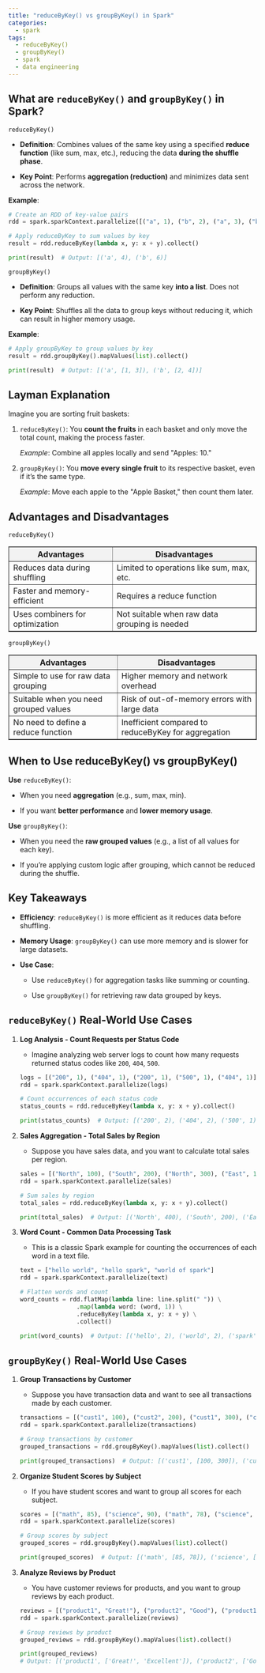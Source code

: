 ```yaml
---
title: "reduceByKey() vs groupByKey() in Spark"
categories:
  - spark
tags:
  - reduceByKey()
  - groupByKey()
  - spark
  - data engineering
---
```

## What are `reduceByKey()` and `groupByKey()` in Spark?
`reduceByKey()`
- **Definition**: Combines values of the same key using a specified **reduce function** (like sum, max, etc.), reducing the data **during the shuffle phase**.

- **Key Point**: Performs **aggregation (reduction)** and minimizes data sent across the network.

**Example**:
```python
# Create an RDD of key-value pairs
rdd = spark.sparkContext.parallelize([("a", 1), ("b", 2), ("a", 3), ("b", 4)])

# Apply reduceByKey to sum values by key
result = rdd.reduceByKey(lambda x, y: x + y).collect()

print(result)  # Output: [('a', 4), ('b', 6)]
```

`groupByKey()`
- **Definition**: Groups all values with the same key **into a list**. Does not perform any reduction.

- **Key Point**: Shuffles all the data to group keys without reducing it, which can result in higher memory usage.

**Example**:
```python
# Apply groupByKey to group values by key
result = rdd.groupByKey().mapValues(list).collect()

print(result)  # Output: [('a', [1, 3]), ('b', [2, 4])]
```

## Layman Explanation
Imagine you are sorting fruit baskets:

1. `reduceByKey()`:
You **count the fruits** in each basket and only move the total count, making the process faster.

    *Example*: Combine all apples locally and send "Apples: 10."

2. `groupByKey()`:
You **move every single fruit** to its respective basket, even if it’s the same type.

    *Example*: Move each apple to the "Apple Basket," then count them later.

## Advantages and Disadvantages
`reduceByKey()`
<table border="1" style="border-collapse: collapse; width: 100%;">
    <thead>
        <tr style="background-color: #f2f2f2;">
            <th>Advantages</th>
            <th>Disadvantages</th>
        </tr>
    </thead>
    <tbody>
        <tr>
            <td>Reduces data during shuffling</td>			
            <td>Limited to operations like sum, max, etc.</td>
        </tr>
        <tr>
            <td>Faster and memory-efficient</td>			
            <td>Requires a reduce function</td>
        </tr>
        <tr>
            <td>Uses combiners for optimization</td>			
            <td>Not suitable when raw data grouping is needed</td>
        </tr>
    </tbody>
</table>


`groupByKey()`
<table border="1" style="border-collapse: collapse; width: 100%;">
    <thead>
        <tr style="background-color: #f2f2f2;">
            <th>Advantages</th>
            <th>Disadvantages</th>
        </tr>
    </thead>
    <tbody>
        <tr>
            <td>Simple to use for raw data grouping</td>			
            <td>Higher memory and network overhead</td>
        </tr>
        <tr>
            <td>Suitable when you need grouped values</td>			
            <td>Risk of out-of-memory errors with large data</td>
        </tr>
        <tr>
            <td>No need to define a reduce function</td>			
            <td>Inefficient compared to reduceByKey for aggregation</td>
        </tr>
    </tbody>
</table>

## When to Use reduceByKey() vs groupByKey()
**Use** `reduceByKey()`:
- When you need **aggregation** (e.g., sum, max, min).

- If you want **better performance** and **lower memory usage**.

**Use** `groupByKey()`:
- When you need the **raw grouped values** (e.g., a list of all values for each key).

- If you’re applying custom logic after grouping, which cannot be reduced during the shuffle.

## Key Takeaways
- **Efficiency**: `reduceByKey()` is more efficient as it reduces data before shuffling.

- **Memory Usage**: `groupByKey()` can use more memory and is slower for large datasets.

- **Use Case**:
    - Use `reduceByKey()` for aggregation tasks like summing or counting.

    - Use `groupByKey()` for retrieving raw data grouped by keys.


## `reduceByKey()` Real-World Use Cases
1. **Log Analysis - Count Requests per Status Code**
    - Imagine analyzing web server logs to count how many requests returned status codes like `200`, `404`, `500`.

    ```python
    logs = [("200", 1), ("404", 1), ("200", 1), ("500", 1), ("404", 1)]
    rdd = spark.sparkContext.parallelize(logs)

    # Count occurrences of each status code
    status_counts = rdd.reduceByKey(lambda x, y: x + y).collect()

    print(status_counts)  # Output: [('200', 2), ('404', 2), ('500', 1)]
    ```

2. **Sales Aggregation - Total Sales by Region**
    - Suppose you have sales data, and you want to calculate total sales per region.

    ```python
    sales = [("North", 100), ("South", 200), ("North", 300), ("East", 150)]
    rdd = spark.sparkContext.parallelize(sales)

    # Sum sales by region
    total_sales = rdd.reduceByKey(lambda x, y: x + y).collect()

    print(total_sales)  # Output: [('North', 400), ('South', 200), ('East', 150)]
    ```

3. **Word Count - Common Data Processing Task**
    - This is a classic Spark example for counting the occurrences of each word in a text file.

    ```python
    text = ["hello world", "hello spark", "world of spark"]
    rdd = spark.sparkContext.parallelize(text)

    # Flatten words and count
    word_counts = rdd.flatMap(lambda line: line.split(" ")) \
                    .map(lambda word: (word, 1)) \
                    .reduceByKey(lambda x, y: x + y) \
                    .collect()

    print(word_counts)  # Output: [('hello', 2), ('world', 2), ('spark', 2), ('of', 1)]
    ```

## `groupByKey()` Real-World Use Cases
1. **Group Transactions by Customer**
    - Suppose you have transaction data and want to see all transactions made by each customer.

    ```python
    transactions = [("cust1", 100), ("cust2", 200), ("cust1", 300), ("cust2", 400)]
    rdd = spark.sparkContext.parallelize(transactions)

    # Group transactions by customer
    grouped_transactions = rdd.groupByKey().mapValues(list).collect()

    print(grouped_transactions)  # Output: [('cust1', [100, 300]), ('cust2', [200, 400])]
    ```

2. **Organize Student Scores by Subject**
    - If you have student scores and want to group all scores for each subject.

    ```python
    scores = [("math", 85), ("science", 90), ("math", 78), ("science", 88)]
    rdd = spark.sparkContext.parallelize(scores)

    # Group scores by subject
    grouped_scores = rdd.groupByKey().mapValues(list).collect()

    print(grouped_scores)  # Output: [('math', [85, 78]), ('science', [90, 88])]
    ```

3. **Analyze Reviews by Product**
    - You have customer reviews for products, and you want to group reviews by each product.

    ```python
    reviews = [("product1", "Great!"), ("product2", "Good"), ("product1", "Excellent"), ("product2", "Average")]
    rdd = spark.sparkContext.parallelize(reviews)

    # Group reviews by product
    grouped_reviews = rdd.groupByKey().mapValues(list).collect()

    print(grouped_reviews)
    # Output: [('product1', ['Great!', 'Excellent']), ('product2', ['Good', 'Average'])]
    ```